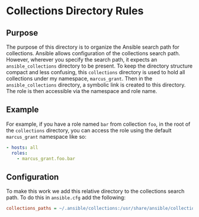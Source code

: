 # Collections Directory Rules

## Purpose

The purpose of this directory is to
organize the Ansible search path for collections.
Ansible allows configuration of the collections search path.
However, wherever you specify the search path,
it expects an `ansible_collections` directory to be present.
To keep the directory structure compact and less confusing,
this `collections` directory is used to hold all collections under
my namespace, `marcus_grant`.
Then in the `ansible_collections` directory,
a symbolic link is created to this directory.
The role is then accessible via the namespace and role name.

## Example

For example, if you have a role named `bar` from collection `foo`,
in the root of the `collections` directory,
you can access the role using the default `marcus_grant` namespace like so:

```yaml
- hosts: all
  roles:
    - marcus_grant.foo.bar
```

## Configuration

To make this work we add this relative directory to the collections search path.
To do this in `ansible.cfg` add the following:

```ini
collections_paths = ~/.ansible/collections:/usr/share/ansible/collections:./collections
```
